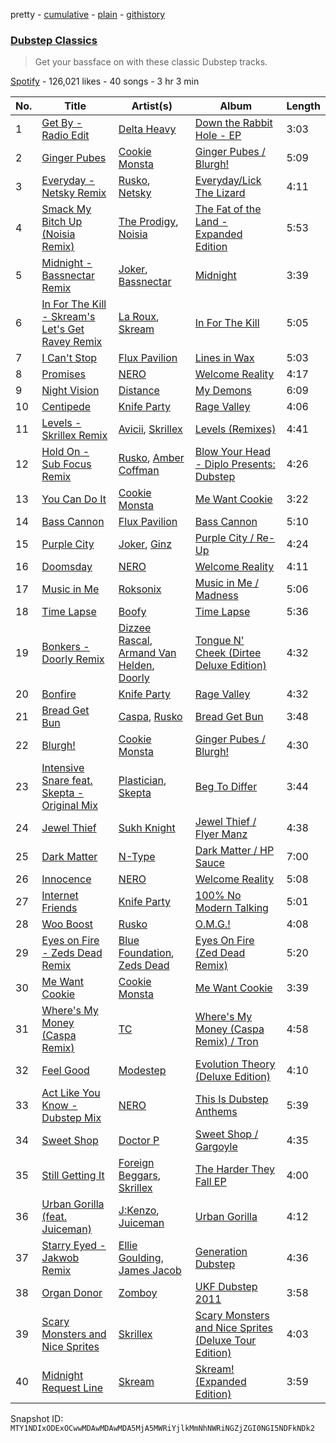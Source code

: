 pretty - [cumulative](/playlists/cumulative/37i9dQZF1DX4arVIN5Cg4U.md) - [plain](/playlists/plain/37i9dQZF1DX4arVIN5Cg4U) - [githistory](https://github.githistory.xyz/mackorone/spotify-playlist-archive/blob/main/playlists/plain/37i9dQZF1DX4arVIN5Cg4U)

### [Dubstep Classics](https://open.spotify.com/playlist/37i9dQZF1DX4arVIN5Cg4U)

> Get your bassface on with these classic Dubstep tracks.

[Spotify](https://open.spotify.com/user/spotify) - 126,021 likes - 40 songs - 3 hr 3 min

| No. | Title | Artist(s) | Album | Length |
|---|---|---|---|---|
| 1 | [Get By \- Radio Edit](https://open.spotify.com/track/4rRaDsDJq99TaLw3nd8uQS) | [Delta Heavy](https://open.spotify.com/artist/7GvVTb8yFV0ZrdI30Qce6T) | [Down the Rabbit Hole \- EP](https://open.spotify.com/album/4jeEQrGfSNM1SPggPe28Lq) | 3:03 |
| 2 | [Ginger Pubes](https://open.spotify.com/track/2s0xboyJ9qfdUQVS3ZcY8B) | [Cookie Monsta](https://open.spotify.com/artist/2uGNBmaWvxF6HAcWuhK7OP) | [Ginger Pubes / Blurgh!](https://open.spotify.com/album/4n7w7SRIJxV6oKySEmaAlK) | 5:09 |
| 3 | [Everyday \- Netsky Remix](https://open.spotify.com/track/7vYutw14Ch1Ee1ZmU7gLQ7) | [Rusko](https://open.spotify.com/artist/4BTcOR2hEQZQQL5AMo5u10), [Netsky](https://open.spotify.com/artist/5TgQ66WuWkoQ2xYxaSTnVP) | [Everyday/Lick The Lizard](https://open.spotify.com/album/3JhkJ5yR4Oh6xljqo58qMY) | 4:11 |
| 4 | [Smack My Bitch Up \(Noisia Remix\)](https://open.spotify.com/track/1fW2WEriUSWAdiOx0sxuK0) | [The Prodigy](https://open.spotify.com/artist/4k1ELeJKT1ISyDv8JivPpB), [Noisia](https://open.spotify.com/artist/4YWj8sohRDjL9deiuRvEEY) | [The Fat of the Land \- Expanded Edition](https://open.spotify.com/album/2NkwB9shQioKcbNhPf2EbP) | 5:53 |
| 5 | [Midnight \- Bassnectar Remix](https://open.spotify.com/track/6FOW4afZzzl8eqNKnvNTsV) | [Joker](https://open.spotify.com/artist/6S5jf5noKu0JJjLLVUCZqP), [Bassnectar](https://open.spotify.com/artist/1JPy5PsJtkhftfdr6saN2i) | [Midnight](https://open.spotify.com/album/78FzmtmPS5byGfw6tsz8QM) | 3:39 |
| 6 | [In For The Kill \- Skream's Let's Get Ravey Remix](https://open.spotify.com/track/6RcByPoFlaUVAn2PnTxSVr) | [La Roux](https://open.spotify.com/artist/3K2zB87GZv1krx031en5VA), [Skream](https://open.spotify.com/artist/2jbP92oFLWqPqogflK1wlW) | [In For The Kill](https://open.spotify.com/album/6LB0G71s0AubJUgXzCsKJt) | 5:05 |
| 7 | [I Can't Stop](https://open.spotify.com/track/03EuhmMsEHVFI9ytainStU) | [Flux Pavilion](https://open.spotify.com/artist/7muzHifhMdnfN1xncRLOqk) | [Lines in Wax](https://open.spotify.com/album/4nr0xtBBSdHcnaq3iSqEIr) | 5:03 |
| 8 | [Promises](https://open.spotify.com/track/4UZifG6wVTl3dFIeHKLi8y) | [NERO](https://open.spotify.com/artist/4uRYpUQZrNrY5t8tAv3XrD) | [Welcome Reality](https://open.spotify.com/album/6GazPcWYAUnvB83tXIbs97) | 4:17 |
| 9 | [Night Vision](https://open.spotify.com/track/3q9d18SYJ0JDfvFCZAtBow) | [Distance](https://open.spotify.com/artist/1FvQZpPhaVvSoQnpslxnvb) | [My Demons](https://open.spotify.com/album/0OunwPdyQkPtategY8yonA) | 6:09 |
| 10 | [Centipede](https://open.spotify.com/track/0u2AIKDVafHwCFQ9LDnqxH) | [Knife Party](https://open.spotify.com/artist/2DuJi13MWHjRHrqRUwk8vH) | [Rage Valley](https://open.spotify.com/album/2KZKR8bLDZPUxOE6JhTh4X) | 4:06 |
| 11 | [Levels \- Skrillex Remix](https://open.spotify.com/track/5f6igUw1asUL4AGXSvgTW8) | [Avicii](https://open.spotify.com/artist/1vCWHaC5f2uS3yhpwWbIA6), [Skrillex](https://open.spotify.com/artist/5he5w2lnU9x7JFhnwcekXX) | [Levels \(Remixes\)](https://open.spotify.com/album/42z0CzDpHpFYXLmKIk6NuC) | 4:41 |
| 12 | [Hold On \- Sub Focus Remix](https://open.spotify.com/track/1p3pNDVO8n9UyNpnNY0qyx) | [Rusko](https://open.spotify.com/artist/4BTcOR2hEQZQQL5AMo5u10), [Amber Coffman](https://open.spotify.com/artist/4vpGVGgxSDcCTmqYbsOnsn) | [Blow Your Head \- Diplo Presents: Dubstep](https://open.spotify.com/album/4L07DEQ2oZzbNGRd5AHjzH) | 4:26 |
| 13 | [You Can Do It](https://open.spotify.com/track/0kmD6lsVNLzU6dpWxjYxLd) | [Cookie Monsta](https://open.spotify.com/artist/2uGNBmaWvxF6HAcWuhK7OP) | [Me Want Cookie](https://open.spotify.com/album/6oLAMVK3lpLvqWFqqy07Ax) | 3:22 |
| 14 | [Bass Cannon](https://open.spotify.com/track/1fc12F23NDBAN1Y75GEc1v) | [Flux Pavilion](https://open.spotify.com/artist/7muzHifhMdnfN1xncRLOqk) | [Bass Cannon](https://open.spotify.com/album/6byw7VMDEduQESVKJ8tbWA) | 5:10 |
| 15 | [Purple City](https://open.spotify.com/track/07OgaXz5dFCeLIVvPpZs7M) | [Joker](https://open.spotify.com/artist/6S5jf5noKu0JJjLLVUCZqP), [Ginz](https://open.spotify.com/artist/64QoeJG6EusbNsBxzkqoOv) | [Purple City / Re\-Up](https://open.spotify.com/album/4sgN1XtBJLaE06fcqo5SoV) | 4:24 |
| 16 | [Doomsday](https://open.spotify.com/track/2C8YrzMqdi6HgijBREcFAk) | [NERO](https://open.spotify.com/artist/4uRYpUQZrNrY5t8tAv3XrD) | [Welcome Reality](https://open.spotify.com/album/6GazPcWYAUnvB83tXIbs97) | 4:11 |
| 17 | [Music in Me](https://open.spotify.com/track/3sSwdKGqxmpycfrRHY61Mf) | [Roksonix](https://open.spotify.com/artist/6ETMcnmPCgAsflnXRTvNgS) | [Music in Me / Madness](https://open.spotify.com/album/5dWXGmjCaDCYqHQxS89Th9) | 5:06 |
| 18 | [Time Lapse](https://open.spotify.com/track/79Ir3HCbMRSNhvnowWwJFk) | [Boofy](https://open.spotify.com/artist/1w2QxapVigswBn0iFFmhAm) | [Time Lapse](https://open.spotify.com/album/3Ttv6LO7YJrpYJA1PVPKFb) | 5:36 |
| 19 | [Bonkers \- Doorly Remix](https://open.spotify.com/track/6gc3zzDOxV4SKDuwQAjnWK) | [Dizzee Rascal](https://open.spotify.com/artist/0gusqTJKxtU1UTmNRMHZcv), [Armand Van Helden](https://open.spotify.com/artist/3cQA9WH8liZfeja1DxcDYE), [Doorly](https://open.spotify.com/artist/4uUZsrxHK6peebj1rpawBa) | [Tongue N' Cheek \(Dirtee Deluxe Edition\)](https://open.spotify.com/album/0tbxVYstYiHpBwA7qYL1hC) | 4:32 |
| 20 | [Bonfire](https://open.spotify.com/track/0QIYINh2AwmOmdu8CRYvlw) | [Knife Party](https://open.spotify.com/artist/2DuJi13MWHjRHrqRUwk8vH) | [Rage Valley](https://open.spotify.com/album/2KZKR8bLDZPUxOE6JhTh4X) | 4:32 |
| 21 | [Bread Get Bun](https://open.spotify.com/track/2wFyiHvfeciZ3Y16hMBDNW) | [Caspa](https://open.spotify.com/artist/4nMuaJ4kBLDJCRBizNESI6), [Rusko](https://open.spotify.com/artist/4BTcOR2hEQZQQL5AMo5u10) | [Bread Get Bun](https://open.spotify.com/album/5RDkEtarAMajDedu2qLlxY) | 3:48 |
| 22 | [Blurgh!](https://open.spotify.com/track/2A7PvmTcv2L9c7TlJp9a9e) | [Cookie Monsta](https://open.spotify.com/artist/2uGNBmaWvxF6HAcWuhK7OP) | [Ginger Pubes / Blurgh!](https://open.spotify.com/album/4n7w7SRIJxV6oKySEmaAlK) | 4:30 |
| 23 | [Intensive Snare feat\. Skepta \- Original Mix](https://open.spotify.com/track/5iNvnrGvOV6J17eUUc0skt) | [Plastician](https://open.spotify.com/artist/6p41GgJajkf3W2YXAzL8xC), [Skepta](https://open.spotify.com/artist/2p1fiYHYiXz9qi0JJyxBzN) | [Beg To Differ](https://open.spotify.com/album/1c6CUNYkv0uxnnJdZneWBT) | 3:44 |
| 24 | [Jewel Thief](https://open.spotify.com/track/69YIX9DowU7LSMj09T0EA1) | [Sukh Knight](https://open.spotify.com/artist/2NskCY8L26IYipQhRWousM) | [Jewel Thief / Flyer Manz](https://open.spotify.com/album/20MYCWgSmViL29IMMpcYhn) | 4:38 |
| 25 | [Dark Matter](https://open.spotify.com/track/0kmABryX13FCanpYXjoYdo) | [N\-Type](https://open.spotify.com/artist/2L3xOZQKjlT0Hb2QpTM4XY) | [Dark Matter / HP Sauce](https://open.spotify.com/album/38JjEHK0Q9MW0FYqjeWr4m) | 7:00 |
| 26 | [Innocence](https://open.spotify.com/track/5ABDsQEkVZ1ECGPGQl6Yfr) | [NERO](https://open.spotify.com/artist/4uRYpUQZrNrY5t8tAv3XrD) | [Welcome Reality](https://open.spotify.com/album/6GazPcWYAUnvB83tXIbs97) | 5:08 |
| 27 | [Internet Friends](https://open.spotify.com/track/5qFL2uwfnGU8FccwLMgPNQ) | [Knife Party](https://open.spotify.com/artist/2DuJi13MWHjRHrqRUwk8vH) | [100% No Modern Talking](https://open.spotify.com/album/2Ha5B3dapothPfMP9gWvQB) | 5:01 |
| 28 | [Woo Boost](https://open.spotify.com/track/7INs3UHgJ7VCv4IHt2afvG) | [Rusko](https://open.spotify.com/artist/4BTcOR2hEQZQQL5AMo5u10) | [O.M.G.!](https://open.spotify.com/album/4bg3kc8sfr4ArbeEJiFJa5) | 4:08 |
| 29 | [Eyes on Fire \- Zeds Dead Remix](https://open.spotify.com/track/3Oiauiojgokw9vWQvFmEoI) | [Blue Foundation](https://open.spotify.com/artist/1FWybrAwiSa0zKibdLfZZr), [Zeds Dead](https://open.spotify.com/artist/67qogtRNI0GjUr8PlaG6Zh) | [Eyes On Fire \(Zed Dead Remix\)](https://open.spotify.com/album/5wFQEk3sV9Zjo3xnGZLS42) | 5:20 |
| 30 | [Me Want Cookie](https://open.spotify.com/track/32DHNTwLq8wX9boBM7Kye7) | [Cookie Monsta](https://open.spotify.com/artist/2uGNBmaWvxF6HAcWuhK7OP) | [Me Want Cookie](https://open.spotify.com/album/6oLAMVK3lpLvqWFqqy07Ax) | 3:39 |
| 31 | [Where's My Money \(Caspa Remix\)](https://open.spotify.com/track/2wXtemuU48ra2V6esXbLyd) | [TC](https://open.spotify.com/artist/6b1Reb7bhjdXtkR7wUYW61) | [Where's My Money \(Caspa Remix\) / Tron](https://open.spotify.com/album/3D7wSZmRQlAvSKViok4gLO) | 4:58 |
| 32 | [Feel Good](https://open.spotify.com/track/6WZ5EMzMDchO374npQHpp5) | [Modestep](https://open.spotify.com/artist/5zYJziKktyqWwmoAWXrShP) | [Evolution Theory \(Deluxe Edition\)](https://open.spotify.com/album/1qO419UppdxI82xDAy73Bj) | 4:10 |
| 33 | [Act Like You Know \- Dubstep Mix](https://open.spotify.com/track/7wNtcpvxS7xU1apfK46bSD) | [NERO](https://open.spotify.com/artist/4uRYpUQZrNrY5t8tAv3XrD) | [This Is Dubstep Anthems](https://open.spotify.com/album/5BfMfSQCXkjMZ8G95NblDK) | 5:39 |
| 34 | [Sweet Shop](https://open.spotify.com/track/295nnPutAyvfXpVsfwJbga) | [Doctor P](https://open.spotify.com/artist/0tgjwsn1Lpjj8kKEvWm0KQ) | [Sweet Shop / Gargoyle](https://open.spotify.com/album/0h4Tv7D0UWZzVtDPytqPvq) | 4:35 |
| 35 | [Still Getting It](https://open.spotify.com/track/0LeGeKymBOKaofgQOZXeSo) | [Foreign Beggars](https://open.spotify.com/artist/0sQ1wgSdRpoysgsa1VnI4G), [Skrillex](https://open.spotify.com/artist/5he5w2lnU9x7JFhnwcekXX) | [The Harder They Fall EP](https://open.spotify.com/album/5s7KcxWTWcGbGehe52aga6) | 4:00 |
| 36 | [Urban Gorilla \(feat\. Juiceman\)](https://open.spotify.com/track/0C9ROKiQC1D1vdzZg7h9sl) | [J:Kenzo](https://open.spotify.com/artist/2vnlhEYTh2K1O3NZE2ONiz), [Juiceman](https://open.spotify.com/artist/7LweM6QqxBK7cFLLCwk65C) | [Urban Gorilla](https://open.spotify.com/album/5LsghKdnfVU8Gp9lMWMUG1) | 4:12 |
| 37 | [Starry Eyed \- Jakwob Remix](https://open.spotify.com/track/055TcMyKhz8NV8XzTTeKGu) | [Ellie Goulding](https://open.spotify.com/artist/0X2BH1fck6amBIoJhDVmmJ), [James Jacob](https://open.spotify.com/artist/6zREiaEjYXtcirqnoxXs71) | [Generation Dubstep](https://open.spotify.com/album/7oOdk7kXghCgkLaSbh1SwH) | 4:36 |
| 38 | [Organ Donor](https://open.spotify.com/track/7kZ7HsK9XD6X6e9Yb5zBTn) | [Zomboy](https://open.spotify.com/artist/0ycHhPwPvoaO4VGzmMnXGq) | [UKF Dubstep 2011](https://open.spotify.com/album/3IKzKR31XJ3fuQVeeJEbaH) | 3:58 |
| 39 | [Scary Monsters and Nice Sprites](https://open.spotify.com/track/5q8oybjZelukF4h0CzSUN9) | [Skrillex](https://open.spotify.com/artist/5he5w2lnU9x7JFhnwcekXX) | [Scary Monsters and Nice Sprites \(Deluxe Tour Edition\)](https://open.spotify.com/album/6HbNEBza64W10MQxUFq6QL) | 4:03 |
| 40 | [Midnight Request Line](https://open.spotify.com/track/6saiu3uHwIpzPl8GKtRRNR) | [Skream](https://open.spotify.com/artist/2jbP92oFLWqPqogflK1wlW) | [Skream! \(Expanded Edition\)](https://open.spotify.com/album/1nWIYpBIbSn759fhDYPvrx) | 3:59 |

Snapshot ID: `MTY1NDIxODExOCwwMDAwMDAwMDA5MjA5MWRiYjlkMmNhNWRiNGZjZGI0NGI5NDFkNDk2`
